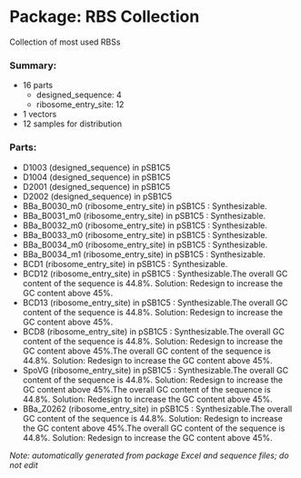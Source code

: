 # Package: RBS Collection

Collection of most used RBSs

### Summary:

- 16 parts
    - designed_sequence: 4
    - ribosome_entry_site: 12
- 1 vectors
- 12 samples for distribution

### Parts:

- D1003 (designed_sequence) in pSB1C5
- D1004 (designed_sequence) in pSB1C5
- D2001 (designed_sequence) in pSB1C5
- D2002 (designed_sequence) in pSB1C5
- BBa_B0030_m0 (ribosome_entry_site) in pSB1C5 : Synthesizable.
- BBa_B0031_m0 (ribosome_entry_site) in pSB1C5 : Synthesizable.
- BBa_B0032_m0 (ribosome_entry_site) in pSB1C5 : Synthesizable.
- BBa_B0033_m0 (ribosome_entry_site) in pSB1C5 : Synthesizable.
- BBa_B0034_m0 (ribosome_entry_site) in pSB1C5 : Synthesizable.
- BBa_B0034_m1 (ribosome_entry_site) in pSB1C5 : Synthesizable.
- BCD1 (ribosome_entry_site) in pSB1C5 : Synthesizable.
- BCD12 (ribosome_entry_site) in pSB1C5 : Synthesizable.The overall GC content of the sequence is 44.8%. Solution: Redesign to increase the GC content above 45%.
- BCD13 (ribosome_entry_site) in pSB1C5 : Synthesizable.The overall GC content of the sequence is 44.8%. Solution: Redesign to increase the GC content above 45%.
- BCD8 (ribosome_entry_site) in pSB1C5 : Synthesizable.The overall GC content of the sequence is 44.8%. Solution: Redesign to increase the GC content above 45%.The overall GC content of the sequence is 44.8%. Solution: Redesign to increase the GC content above 45%.
- SpoVG (ribosome_entry_site) in pSB1C5 : Synthesizable.The overall GC content of the sequence is 44.8%. Solution: Redesign to increase the GC content above 45%.The overall GC content of the sequence is 44.8%. Solution: Redesign to increase the GC content above 45%.
- BBa_Z0262 (ribosome_entry_site) in pSB1C5 : Synthesizable.The overall GC content of the sequence is 44.8%. Solution: Redesign to increase the GC content above 45%.The overall GC content of the sequence is 44.8%. Solution: Redesign to increase the GC content above 45%.

_Note: automatically generated from package Excel and sequence files; do not edit_
